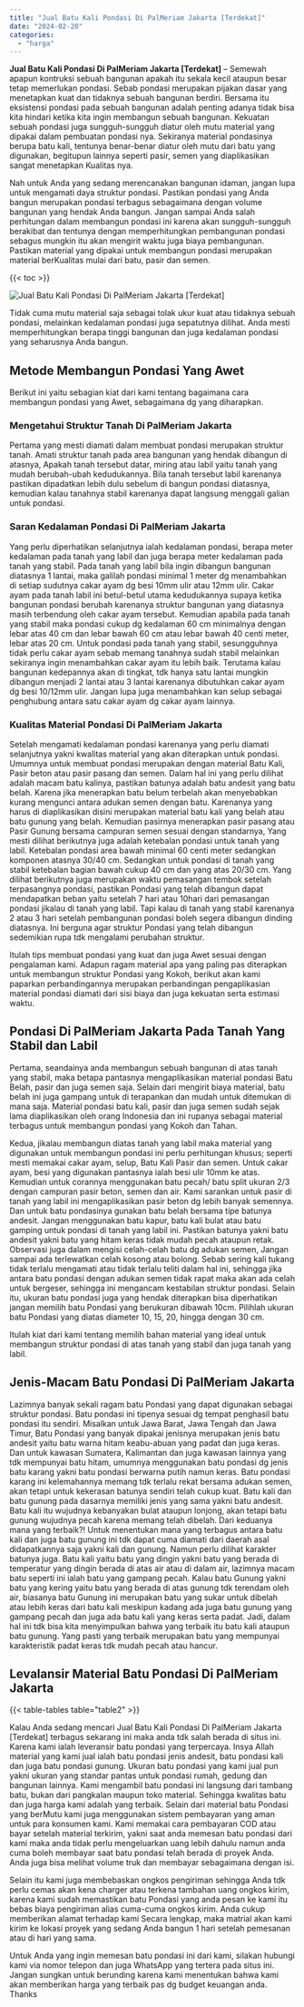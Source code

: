 ```yaml
---
title: "Jual Batu Kali Pondasi Di PalMeriam Jakarta [Terdekat]"
date: "2024-02-20"
categories: 
  - "harga"
---
```


**Jual Batu Kali Pondasi Di PalMeriam Jakarta \[Terdekat\]** – Semewah apapun kontruksi sebuah bangunan apakah itu sekala kecil ataupun besar tetap memerlukan pondasi. Sebab pondasi merupakan pijakan dasar yang menetapkan kuat dan tidaknya sebuah bangunan berdiri. Bersama itu eksistensi pondasi pada sebuah bangunan adalah penting adanya tidak bisa kita hindari ketika kita ingin membangun sebuah bangunan. Kekuatan sebuah pondasi juga sungguh-sungguh diatur oleh mutu material yang dipakai dalam pembuatan pondasi nya. Sekiranya material pondasinya berupa batu kali, tentunya benar-benar diatur oleh mutu dari batu yang digunakan, begitupun lainnya seperti pasir, semen yang diaplikasikan sangat menetapkan Kualitas nya.

Nah untuk Anda yang sedang merencanakan bangunan idaman, jangan lupa untuk mengamati daya struktur pondasi. Pastikan pondasi yang Anda bangun merupakan pondasi terbagus sebagaimana dengan volume bangunan yang hendak Anda bangun. Jangan sampai Anda salah perhitungan dalam membangun pondasi ini karena akan sungguh-sungguh berakibat dan tentunya dengan memperhitungkan pembangunan pondasi sebagus mungkin itu akan mengirit waktu juga biaya pembangunan. Pastikan material yang dipakai untuk membangun pondasi merupakan material berKualitas mulai dari batu, pasir dan semen.

{{< toc >}}

![Jual Batu Kali Pondasi Di PalMeriam Jakarta [Terdekat]](/images/jual-batu-kali-13.png)

Tidak cuma mutu material saja sebagai tolak ukur kuat atau tidaknya sebuah pondasi, melainkan kedalaman pondasi juga sepatutnya dilihat. Anda mesti memperhitungkan berapa tinggi bangunan dan juga kedalaman pondasi yang seharusnya Anda bangun.

## Metode Membangun Pondasi Yang Awet

Berikut ini yaitu sebagian kiat dari kami tentang bagaimana cara membangun pondasi yang Awet, sebagaimana dg yang diharapkan.

### Mengetahui Struktur Tanah Di PalMeriam Jakarta

Pertama yang mesti diamati dalam membuat pondasi merupakan struktur tanah. Amati struktur tanah pada area bangunan yang hendak dibangun di atasnya, Apakah tanah tersebut datar, miring atau labil yaitu tanah yang mudah berubah-ubah kedudukannya. Bila tanah tersebut labil karenanya pastikan dipadatkan lebih dulu sebelum di bangun pondasi diatasnya, kemudian kalau tanahnya stabil karenanya dapat langsung menggali galian untuk pondasi.

### Saran Kedalaman Pondasi Di PalMeriam Jakarta

Yang perlu diperhatikan selanjutnya ialah kedalaman pondasi, berapa meter kedalaman pada tanah yang labil dan juga berapa meter kedalaman pada tanah yang stabil. Pada tanah yang labil bila ingin dibangun bangunan diatasnya 1 lantai, maka galilah pondasi minimal 1 meter dg menambahkan di setiap sudutnya cakar ayam dg besi 10mm ulir atau 12mm ulir. Cakar ayam pada tanah labil ini betul-betul utama kedudukannya supaya ketika bangunan pondasi berubah karenanya struktur bangunan yang diatasnya masih terbendung oleh cakar ayam tersebut. Kemudian apabila pada tanah yang stabil maka pondasi cukup dg kedalaman 60 cm minimalnya dengan lebar atas 40 cm dan lebar bawah 60 cm atau lebar bawah 40 centi meter, lebar atas 20 cm. Untuk pondasi pada tanah yang stabil, sesungguhnya tidak perlu cakar ayam sebab memang tanahnya sudah stabil melainkan sekiranya ingin menambahkan cakar ayam itu lebih baik. Terutama kalau bangunan kedepannya akan di tingkat, tdk hanya satu lantai mungkin dibangun menjadi 2 lantai atau 3 lantai karenanya dibutuhkan cakar ayam dg besi 10/12mm ulir. Jangan lupa juga menambahkan kan selup sebagai penghubung antara satu cakar ayam dg cakar ayam lainnya.

### Kualitas Material Pondasi Di PalMeriam Jakarta

Setelah mengamati kedalaman pondasi karenanya yang perlu diamati selanjutnya yakni kwalitas material yang akan diterapkan untuk pondasi. Umumnya untuk membuat pondasi merupakan dengan material Batu Kali, Pasir beton atau pasir pasang dan semen. Dalam hal ini yang perlu dilihat adalah macam batu kalinya, pastikan batunya adalah batu andesit yang batu belah. Karena jika menerapkan batu belum terbelah akan menyebabkan kurang mengunci antara adukan semen dengan batu. Karenanya yang harus di diaplikasikan disini merupakan material batu kali yang belah atau batu gunung yang belah. Kemudian pasirnya menerapkan pasir pasang atau Pasir Gunung bersama campuran semen sesuai dengan standarnya, Yang mesti dilihat berikutnya juga adalah ketebalan pondasi untuk tanah yang labil. Ketebalan pondasi area bawah minimal 60 centi meter sedangkan komponen atasnya 30/40 cm. Sedangkan untuk pondasi di tanah yang stabil ketebalan bagian bawah cukup 40 cm dan yang atas 20/30 cm. Yang dilihat berikutnya juga merupakan waktu pemasangan tembok setelah terpasangnya pondasi, pastikan Pondasi yang telah dibangun dapat mendapatkan beban yaitu setelah 7 hari atau 10hari dari pemasangan pondasi jikalau di tanah yang labil. Tapi kalau di tanah yang stabil karenanya 2 atau 3 hari setelah pembangunan pondasi boleh segera dibangun dinding diatasnya. Ini berguna agar struktur Pondasi yang telah dibangun sedemikian rupa tdk mengalami perubahan struktur.

Itulah tips membuat pondasi yang kuat dan juga Awet sesuai dengan pengalaman kami. Adapun ragam material apa yang paling pas diterapkan untuk membangun struktur Pondasi yang Kokoh, berikut akan kami paparkan perbandingannya merupakan perbandingan pengaplikasian material pondasi diamati dari sisi biaya dan juga kekuatan serta estimasi waktu.

## Pondasi Di PalMeriam Jakarta Pada Tanah Yang Stabil dan Labil

Pertama, seandainya anda membangun sebuah bangunan di atas tanah yang stabil, maka betapa pantasnya mengaplikasikan material pondasi Batu Belah, pasir dan juga semen saja. Selain dari mengirit biaya material, batu belah ini juga gampang untuk di terapankan dan mudah untuk ditemukan di mana saja. Material pondasi batu kali, pasir dan juga semen sudah sejak lama diaplikasikan oleh orang Indonesia dan ini rupanya sebagai material terbagus untuk membangun pondasi yang Kokoh dan Tahan.

Kedua, jikalau membangun diatas tanah yang labil maka material yang digunakan untuk membangun pondasi ini perlu perhitungan khusus; seperti mesti memakai cakar ayam, selup, Batu Kali Pasir dan semen. Untuk cakar ayam, besi yang digunakan pantasnya ialah besi ulir 10mm ke atas. Kemudian untuk corannya menggunakan batu pecah/ batu split ukuran 2/3 dengan campuran pasir beton, semen dan air. Kami sarankan untuk pasir di tanah yang labil ini mengaplikasikan pasir beton dg lebih banyak semennya. Dan untuk batu pondasinya gunakan batu belah bersama tipe batunya andesit. Jangan menggunakan batu kapur, batu kali bulat atau batu gamping untuk pondasi di tanah yang labil ini. Pastikan batunya yakni batu andesit yakni batu yang hitam keras tidak mudah pecah ataupun retak. Observasi juga dalam mengisi celah-celah batu dg adukan semen, Jangan sampai ada terlewatkan celah kosong atau bolong. Sebab sering kali tukang tidak terlalu mengamati atau tidak terlalu teliti dalam hal ini, sehingga jika antara batu pondasi dengan adukan semen tidak rapat maka akan ada celah untuk bergeser, sehingga ini mengancam kestabilan struktur pondasi. Selain itu, ukuran batu pondasi juga yang hendak diterapkan bisa diperhatikan jangan memilih batu Pondasi yang berukuran dibawah 10cm. Pilihlah ukuran batu Pondasi yang diatas diameter 10, 15, 20, hingga dengan 30 cm.

Itulah kiat dari kami tentang memilih bahan material yang ideal untuk membangun struktur pondasi di atas tanah yang stabil dan juga tanah yang labil.

## Jenis-Macam Batu Pondasi Di PalMeriam Jakarta

Lazimnya banyak sekali ragam batu Pondasi yang dapat digunakan sebagai struktur pondasi. Batu pondasi ini tipenya sesuai dg tempat penghasil batu pondasi itu sendiri. Misalkan untuk Jawa Barat, Jawa Tengah dan Jawa Timur, Batu Pondasi yang banyak dipakai jenisnya merupakan jenis batu andesit yaitu batu warna hitam keabu-abuan yang padat dan juga keras. Dan untuk kawasan Sumatera, Kalimantan dan juga kawasan lainnya yang tdk mempunyai batu hitam, umumnya menggunakan batu pondasi dg jenis batu karang yakni batu pondasi berwarna putih namun keras. Batu pondasi karang ini kelemahannya memang tdk terlalu rekat bersama adukan semen, akan tetapi untuk kekerasan batunya sendiri telah cukup kuat. Batu kali dan batu gunung pada dasarnya memiliki jenis yang sama yakni batu andesit. Batu kali itu wujudnya kebanyakan bulat ataupun lonjong, akan tetapi batu gunung wujudnya pecah karena memang telah dibelah. Dari keduanya mana yang terbaik?! Untuk menentukan mana yang terbagus antara batu kali dan juga batu gunung ini tdk dapat cuma diamati dari daerah asal didapatkannya saja yakni kali dan gunung. Namun perlu dilihat karakter batunya juga. Batu kali yaitu batu yang dingin yakni batu yang berada di temperatur yang dingin berada di atas air atau di dalam air, lazimnya macam batu seperti ini ialah batu yang gampang pecah. Kalau batu Gunung yakni batu yang kering yaitu batu yang berada di atas gunung tdk terendam oleh air, biasanya batu Gunung ini merupakan batu yang sukar untuk dibelah atau lebih keras dari batu kali meskipun kadang ada juga batu gunung yang gampang pecah dan juga ada batu kali yang keras serta padat. Jadi, dalam hal ini tdk bisa kita menyimpulkan bahwa yang terbaik itu batu kali ataupun batu gunung. Yang pasti yang terbaik merupakan batu yang mempunyai karakteristik padat keras tdk mudah pecah atau hancur.

## Levalansir Material Batu Pondasi Di PalMeriam Jakarta

{{< table-tables table="table2" >}}

Kalau Anda sedang mencari Jual Batu Kali Pondasi Di PalMeriam Jakarta \[Terdekat\] terbagus sekarang ini maka anda tdk salah berada di situs ini. Karena kami ialah leveransir batu pondasi yang terpercaya. Insya Allah material yang kami jual ialah batu pondasi jenis andesit, batu pondasi kali dan juga batu pondasi gunung. Ukuran batu pondasi yang kami jual pun yakni ukuran yang standar pantas untuk pondasi rumah, gedung dan bangunan lainnya. Kami mengambil batu pondasi ini langsung dari tambang batu, bukan dari pangkalan maupun toko material. Sehingga kwalitas batu dan juga harga kami adalah yang terbaik. Selain dari material batu Pondasi yang berMutu kami juga menggunakan sistem pembayaran yang aman untuk para konsumen kami. Kami memakai cara pembayaran COD atau bayar setelah material terkirim, yakni saat anda memesan batu pondasi dari kami maka anda tidak perlu mengeluarkan uang lebih dahulu namun anda cuma boleh membayar saat batu pondasi telah berada di proyek Anda. Anda juga bisa melihat volume truk dan membayar sebagaimana dengan isi.

Selain itu kami juga membebaskan ongkos pengiriman sehingga Anda tdk perlu cemas akan kena charger atau terkena tambahan uang ongkos kirim, karena kami sudah memastikan batu Pondasi yang anda pesan ke kami itu bebas biaya pengiriman alias cuma-cuma ongkos kirim. Anda cukup memberikan alamat terhadap kami Secara lengkap, maka matrial akan kami kirim ke lokasi proyek yang sedang Anda bangun 1 hari setelah pemesanan atau di hari yang sama.

Untuk Anda yang ingin memesan batu pondasi ini dari kami, silakan hubungi kami via nomor telepon dan juga WhatsApp yang tertera pada situs ini. Jangan sungkan untuk berunding karena kami menentukan bahwa kami akan memberikan harga yang terbaik pas dg budget keuangan anda. Thanks

